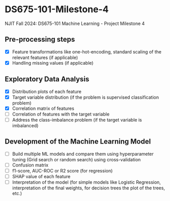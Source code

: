 # DS675-101-Milestone-4

NJIT Fall 2024: DS675-101 Machine Learning - Project Milestone 4

## Pre-processing steps
- [x] Feature transformations like one-hot-encoding, standard scaling of the relevant features (if applicable)
- [x] Handling missing values (if applicable)
## Exploratory Data Analysis
- [x] Distribution plots of each feature
- [x] Target variable distribution (if the problem is supervised classification problem)
- [x] Correlation matrix of features 
- [ ] Correlation of features with the target variable
- [ ] Address the class-imbalance problem (if the target variable is imbalanced)
## Development of the Machine Learning Model
- [ ] Build multiple ML models and compare them using hyperparameter tuning (Grid search or random search) using cross-validation
- [ ] Confusion matrix
- [ ] f1-score, AUC-ROC or R2 score (for regression)
- [ ] SHAP value of each feature
- [ ] Interpretation of the model (for simple models like Logistic Regression, interpretation of the final weights, for decision trees the plot of the trees, etc.)
